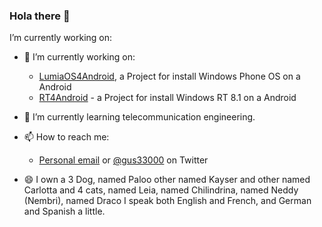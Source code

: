 ### Hola there 👋

 I’m currently working on:
- 🔭 I’m currently working on:
  - [LumiaOS4Android](https://github.com/LumiaOS4Android), a Project for install Windows Phone OS on a Android
  - [RT4Android](https://github.com/RT4Android) - a Project for install Windows RT 8.1 on a Android
  
- 🌱 I’m currently learning telecommunication engineering.

- 📫 How to reach me: 
  - [Personal email](mailto:vicenteicc2008@gmail.com) or [@gus33000](https://twitter.com/Vicente89114566) on Twitter

- 😄 I own a 3 Dog, named Paloo other named Kayser and other named Carlotta and 4 cats, named Leia, named Chilindrina, named Neddy (Nembri), named Draco I speak both English and French, and German and Spanish a little.

<!--
**Vicc2008/Vicc2008** is a ✨ _special_ ✨ repository because its `README.md` (this file) appears on your GitHub profile.

Here are some ideas to get you started:

- 🔭 I’m currently working on ...
- 🌱 I’m currently learning ...
- 👯 I’m looking to collaborate on ...
- 🤔 I’m looking for help with ...
- 💬 Ask me about ...
- 📫 How to reach me: ...
- 😄 Pronouns: ...
- ⚡ Fun fact: ...
-->
